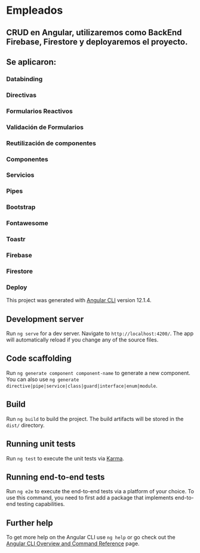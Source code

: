 # Empleados

## CRUD en Angular, utilizaremos como BackEnd Firebase, Firestore y deployaremos el proyecto.

## Se aplicaron:
   ### Databinding
   ### Directivas
   ### Formularios Reactivos
   ### Validación de Formularios
   ### Reutilización de componentes
   ### Componentes
   ### Servicios
   ### Pipes
   ###  Bootstrap
   ### Fontawesome
   ### Toastr
   ### Firebase
   ### Firestore
   ### Deploy
   

This project was generated with [Angular CLI](https://github.com/angular/angular-cli) version 12.1.4.

## Development server

Run `ng serve` for a dev server. Navigate to `http://localhost:4200/`. The app will automatically reload if you change any of the source files.

## Code scaffolding

Run `ng generate component component-name` to generate a new component. You can also use `ng generate directive|pipe|service|class|guard|interface|enum|module`.

## Build

Run `ng build` to build the project. The build artifacts will be stored in the `dist/` directory.

## Running unit tests

Run `ng test` to execute the unit tests via [Karma](https://karma-runner.github.io).

## Running end-to-end tests

Run `ng e2e` to execute the end-to-end tests via a platform of your choice. To use this command, you need to first add a package that implements end-to-end testing capabilities.

## Further help

To get more help on the Angular CLI use `ng help` or go check out the [Angular CLI Overview and Command Reference](https://angular.io/cli) page.
